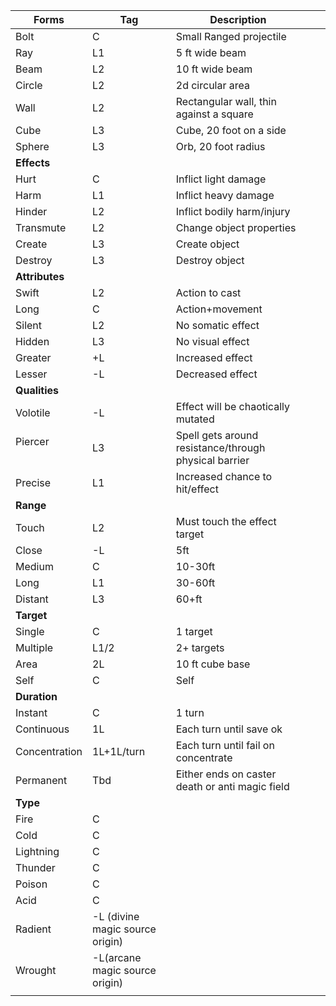 
| Forms           | Tag                             | Description                                           |     |     |
| --------------- | ------------------------------- | ----------------------------------------------------- | --- | --- |
| Bolt<br>        | C                               | Small Ranged projectile                               |     |     |
| Ray             | L1                              | 5 ft wide beam                                        |     |     |
| Beam            | L2                              | 10 ft wide beam                                       |     |     |
| Circle          | L2                              | 2d circular area                                      |     |     |
| Wall            | L2                              | Rectangular wall, thin against a square               |     |     |
| Cube            | L3                              | Cube, 20 foot on a side                               |     |     |
| Sphere          | L3                              | Orb, 20 foot radius                                   |     |     |
| **Effects**     |                                 |                                                       |     |     |
| Hurt            | C                               | Inflict light damage                                  |     |     |
| Harm            | L1                              | Inflict heavy damage                                  |     |     |
| Hinder          | L2                              | Inflict bodily harm/injury                            |     |     |
| Transmute       | L2                              | Change object properties                              |     |     |
| Create          | L3                              | Create object                                         |     |     |
| Destroy         | L3                              | Destroy object                                        |     |     |
| **Attributes**  |                                 |                                                       |     |     |
| Swift           | L2                              | Action to cast                                        |     |     |
| Long            | C                               | Action+movement                                       |     |     |
| Silent          | L2                              | No somatic effect                                     |     |     |
| Hidden          | L3                              | No visual effect                                      |     |     |
| Greater         | +L                              | Increased effect                                      |     |     |
| Lesser          | -L                              | Decreased effect                                      |     |     |
| **Qualities**   |                                 |                                                       |     |     |
| Volotile        | -L                              | Effect will be chaotically mutated                    |     |     |
| Piercer<br><br> | L3                              | Spell gets around resistance/through physical barrier |     |     |
| Precise         | L1                              | Increased chance to hit/effect                        |     |     |
| **Range**       |                                 |                                                       |     |     |
| Touch           | L2                              | Must touch the effect target                          |     |     |
| Close           | -L                              | 5ft                                                   |     |     |
| Medium          | C                               | 10-30ft<br>                                           |     |     |
| Long            | L1                              | 30-60ft                                               |     |     |
| Distant         | L3                              | 60+ft                                                 |     |     |
| **Target**      |                                 |                                                       |     |     |
| Single          | C                               | 1 target                                              |     |     |
| Multiple        | L1/2                            | 2+ targets                                            |     |     |
| Area            | 2L                              | 10 ft cube base                                       |     |     |
| Self            | C                               | Self                                                  |     |     |
| **Duration**    |                                 |                                                       |     |     |
| Instant<br>     | C                               | 1 turn                                                |     |     |
| Continuous      | 1L                              | Each turn until save ok                               |     |     |
| Concentration   | 1L+1L/turn                      | Each turn until fail on concentrate                   |     |     |
| Permanent       | Tbd                             | Either ends on caster death or anti magic field       |     |     |
| **Type**        |                                 |                                                       |     |     |
| Fire            | C                               |                                                       |     |     |
| Cold            | C                               |                                                       |     |     |
| Lightning       | C                               |                                                       |     |     |
| Thunder         | C                               |                                                       |     |     |
| Poison          | C                               |                                                       |     |     |
| Acid            | C                               |                                                       |     |     |
| Radient         | -L (divine magic source origin) |                                                       |     |     |
| Wrought         | -L(arcane magic source origin)  |                                                       |     |     |
|                 |                                 |                                                       |     |     |

